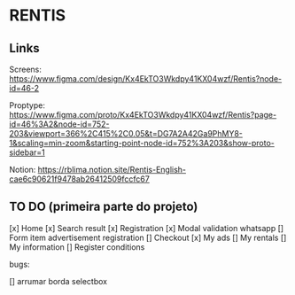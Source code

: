 # RENTIS

## Links 

Screens: https://www.figma.com/design/Kx4EkTO3Wkdpy41KX04wzf/Rentis?node-id=46-2

Proptype: https://www.figma.com/proto/Kx4EkTO3Wkdpy41KX04wzf/Rentis?page-id=46%3A2&node-id=752-203&viewport=366%2C415%2C0.05&t=DG7A2A42Ga9PhMY8-1&scaling=min-zoom&starting-point-node-id=752%3A203&show-proto-sidebar=1

Notion: https://rblima.notion.site/Rentis-English-cae6c90621f9478ab26412509fccfc67

## TO DO (primeira parte do projeto)

[x] Home
[x] Search result
[x] Registration
[x] Modal validation whatsapp
[] Form item advertisement registration
[] Checkout
[x] My ads
[] My rentals
[] My information
[] Register conditions


bugs: 

[] arrumar borda selectbox